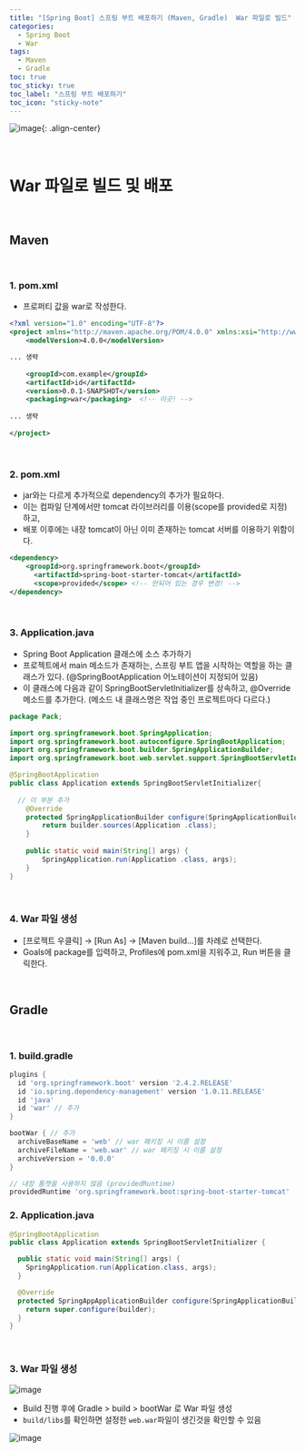 ```yaml
---
title: "[Spring Boot] 스프링 부트 배포하기 (Maven, Gradle)  War 파일로 빌드"
categories:
  - Spring Boot
  - War
tags:
  - Maven
  - Gradle
toc: true
toc_sticky: true
toc_label: "스프링 부트 배포하기"
toc_icon: "sticky-note"
---
```


![image](https://github.com/leechanwoo-kor/leechanwoo-kor.github.io/assets/55765292/f7221448-02bc-45a6-b8d5-574b9e45b3ae){: .align-center}


<br>

# War 파일로 빌드 및 배포

<br>

## Maven

<br>

### 1. pom.xml

- 프로퍼티 값을 war로 작성한다.

```xml
<?xml version="1.0" encoding="UTF-8"?>
<project xmlns="http://maven.apache.org/POM/4.0.0" xmlns:xsi="http://www.w3.org/2001/XMLSchema-instance" xsi:schemaLocation="http://maven.apache.org/POM/4.0.0 https://maven.apache.org/xsd/maven-4.0.0.xsd">
	<modelVersion>4.0.0</modelVersion>

... 생략
    
	<groupId>com.example</groupId>
	<artifactId>id</artifactId>
	<version>0.0.1-SNAPSHOT</version>
	<packaging>war</packaging>  <!-- 이곳! -->
    
... 생략
	
</project>
```

<br>

### 2. pom.xml

- jar와는 다르게 추가적으로 dependency의 추가가 필요하다.
- 이는 컴파일 단계에서만 tomcat 라이브러리를 이용(scope를 provided로 지정) 하고,
- 배포 이후에는 내장 tomcat이 아닌 이미 존재하는 tomcat 서버를 이용하기 위함이다.

```xml
<dependency>
    <groupId>org.springframework.boot</groupId>
      <artifactId>spring-boot-starter-tomcat</artifactId>
      <scope>provided</scope> <!-- 안되어 있는 경우 변경! -->
</dependency>
```

<br>

### 3. Application.java

- Spring Boot Application 클래스에 소스 추가하기
- 프로젝트에서 main 메소드가 존재하는, 스프링 부트 앱을 시작하는 역할을 하는 클래스가 있다. (@SpringBootApplication 어노테이션이 지정되어 있음)
- 이 클래스에 다음과 같이 SpringBootServletInitializer를 상속하고, @Override 메소드를 추가한다. (메소드 내 클래스명은 작업 중인 프로젝트마다 다르다.)

```java
package Pack;

import org.springframework.boot.SpringApplication;
import org.springframework.boot.autoconfigure.SpringBootApplication;
import org.springframework.boot.builder.SpringApplicationBuilder;
import org.springframework.boot.web.servlet.support.SpringBootServletInitializer;

@SpringBootApplication
public class Application extends SpringBootServletInitializer{
	
  // 이 부분 추가
	@Override
	protected SpringApplicationBuilder configure(SpringApplicationBuilder builder) {
		return builder.sources(Application .class);
	}
	
	public static void main(String[] args) {
		SpringApplication.run(Application .class, args);
	}
}
```

<br>

### 4. War 파일 생성

- [프로젝트 우클릭] → [Run As]  → [Maven build...]를 차례로 선택한다.
- Goals에 package를 입력하고, Profiles에 pom.xml을 지워주고, Run 버튼을 클릭한다.

<br>

## Gradle

<br>

### 1. build.gradle

```gradle
plugins {
  id 'org.springframework.boot' version '2.4.2.RELEASE'
  id 'io.spring.dependency-management' version '1.0.11.RELEASE'
  id 'java'
  id 'war' // 추가
}

bootWar { // 추가
  archiveBaseName = 'web' // war 패키징 시 이름 설정
  archiveFileName = 'web.war' // war 패키징 시 이름 설정
  archiveVersion = '0.0.0'
}

// 내장 톰캣을 사용하지 않음 (providedRuntime)
providedRuntime 'org.springframework.boot:spring-boot-starter-tomcat'
```

### 2. Application.java

```java
@SpringBootApplication
public class Application extends SpringBootServletInitializer {

  public static void main(String[] args) {
    SpringApplication.run(Application.class, args);
  }

  @Override
  protected SpringAppApplicationBuilder configure(SpringApplicationBuilder builder) {
    return super.configure(builder);
  }
}
```

<br>

### 3. War 파일 생성

![image](https://github.com/leechanwoo-kor/leechanwoo-kor.github.io/assets/55765292/e5576292-77c4-467e-ba89-558e1fa5590d)

- Build 진행 후에 Gradle > build > bootWar 로 War 파일 생성
- `build/libs`를 확인하면 설정한 `web.war`파일이 생긴것을 확인할 수 있음

![image](https://github.com/leechanwoo-kor/leechanwoo-kor.github.io/assets/55765292/3846cff8-c6ec-4206-8228-f18a037a2cfb)
